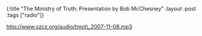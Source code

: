 {:title "The Ministry of Truth: Presentation by Bob McChesney"
:layout :post
:tags  ["radio"]}

<http://www.szcz.org/audio/tmot\_2007-11-08.mp3>


